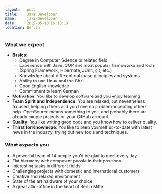 ```yaml
---
layout:   post
title:    Java Developer
name:     java-developer
date:     2015-05-10 16:10:18
location: Berlin
---
```


### What we expect

- **Basics**:
    + Degree in Computer Science or related field
    + Experience with Java, OOP and most popular frameworks and tools (Spring Framework, Hibernate, JUnit, git, etc.)
    + Knowledge about different database principles and systems
    + Ability to use Linux and the Shell
    + Good English knowledge
    + Commitment to learn German
- **Motivation**: You like to develop software and you enjoy learning
- **Team Spirit and Independence**: You are relaxed, but nevertheless focused, helping others and you have no problem accepting others' help. OpenSource means something to you, and probably there are already couple projects on your GitHub account.
- **Quality**: You like writing good code and you know how to deliver quality.
- **Thirst for Knowledge**: You like to keep yourself up-to-date with latest news in the industry, trying out new tools and techniques.

### What expects you

- A powerful team of 14 people you'd be glad to meet every day
- Flat hierarchy with competent people in their positions
- Interesting tasks in different fields
- Challenging projects with domestic and international customers
- Creative and relaxed environment
- State of the art hardware of your choice
- A great attic-office in the heart of Berlin Mitte
